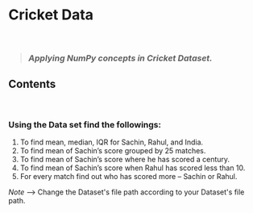 # Cricket Data
<br>

> ### _Applying NumPy concepts in Cricket Dataset._

## Contents
<br>

### Using the Data set find the followings:
1.  To find mean, median, IQR for Sachin, Rahul, and India.
2.  To find mean of Sachin’s score grouped by 25 matches.
3.  To find mean of Sachin’s score where he has scored a century.
4.  To find mean of Sachin’s score when Rahul has scored less than 10.
5.  For every match find out who has scored more – Sachin or Rahul.

*Note* --> Change the Dataset's file path according to your Dataset's file path.
